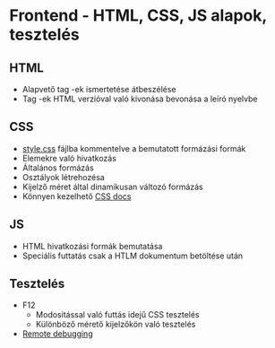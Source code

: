 # Frontend - HTML, CSS, JS alapok, tesztelés

## HTML
- Alapvető tag -ek ismertetése átbeszélése
- Tag -ek HTML verzióval való kivonása bevonása a leíró nyelvbe

## CSS
- [style.css](https://github.com/atloZ/WebOKJ/blob/main/frontend/01/style.css) fájlba kommentelve a bemutatott formázási formák
- Elemekre való hivatkozás
- Általános formázás
- Osztályok létrehozésa
- Kijelző méret által dinamikusan változó formázás
- Könnyen kezelhető [CSS docs](https://developer.mozilla.org/en-US/docs/Web/css)

## JS
- HTML hivatkozási formák bemutatása
- Speciális futtatás csak a HTLM dokumentum betöltése után

## Tesztelés
- F12
    - Modositással való futtás idejű CSS tesztelés
    - Különböző mérető kijelzőkön való tesztelés
- [Remote debugging](https://developer.chrome.com/docs/devtools/remote-debugging/)